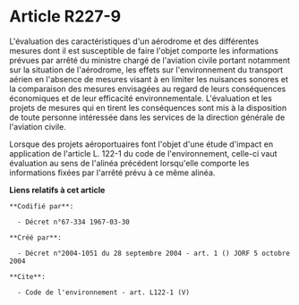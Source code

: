 # Article R227-9

L'évaluation des caractéristiques d'un aérodrome et des différentes mesures dont il est susceptible de faire l'objet comporte
les informations prévues par arrêté du ministre chargé de l'aviation civile portant notamment sur la situation de
l'aérodrome, les effets sur l'environnement du transport aérien en l'absence de mesures visant à en limiter les nuisances
sonores et la comparaison des mesures envisagées au regard de leurs conséquences économiques et de leur efficacité
environnementale. L'évaluation et les projets de mesures qui en tirent les conséquences sont mis à la disposition de toute
personne intéressée dans les services de la direction générale de l'aviation civile. 

Lorsque des projets aéroportuaires font l'objet d'une étude d'impact en application de l'article L. 122-1 du code de
l'environnement, celle-ci vaut évaluation au sens de l'alinéa précédent lorsqu'elle comporte les informations fixées par
l'arrêté prévu à ce même alinéa.

**Liens relatifs à cet article**

	**Codifié par**:

	  - Décret n°67-334 1967-03-30

	**Créé par**:

	  - Décret n°2004-1051 du 28 septembre 2004 - art. 1 () JORF 5 octobre 2004

	**Cite**:

	  - Code de l'environnement - art. L122-1 (V)
